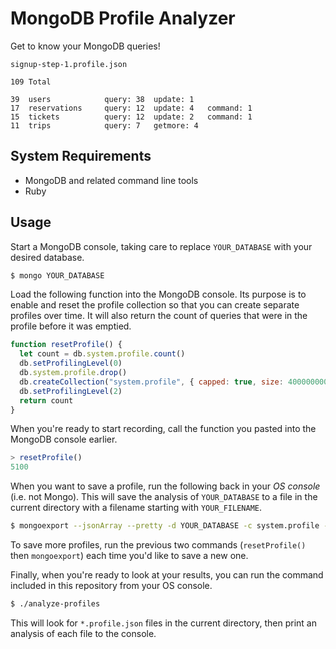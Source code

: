 # MongoDB Profile Analyzer

Get to know your MongoDB queries!

```
signup-step-1.profile.json

109	Total

39	users            query: 38	update: 1
17	reservations     query: 12	update: 4	command: 1
15	tickets          query: 12	update: 2	command: 1
11	trips            query: 7	getmore: 4
```

## System Requirements

* MongoDB and related command line tools
* Ruby

## Usage

Start a MongoDB console, taking care to replace `YOUR_DATABASE` with your
desired database.

```bash
$ mongo YOUR_DATABASE
```

Load the following function into the MongoDB console. Its purpose is to enable
and reset the profile collection so that you can create separate profiles
over time. It will also return the count of queries that were in the profile
before it was emptied.

```javascript
function resetProfile() {
  let count = db.system.profile.count()
  db.setProfilingLevel(0)
  db.system.profile.drop()
  db.createCollection("system.profile", { capped: true, size: 400000000 })
  db.setProfilingLevel(2)
  return count
}
```

When you're ready to start recording, call the function you pasted into the
MongoDB console earlier.

```javascript
> resetProfile()
5100
```

When you want to save a profile, run the following back in your *OS console* (i.e.
not Mongo). This will save the analysis of `YOUR_DATABASE` to a file in the
current directory with a filename starting with `YOUR_FILENAME`.

```bash
$ mongoexport --jsonArray --pretty -d YOUR_DATABASE -c system.profile -o YOUR_FILENAME.profile.json
```

To save more profiles, run the previous two commands (`resetProfile()` then
`mongoexport`) each time you'd like to save a new one.

Finally, when you're ready to look at your results, you can run the command
included in this repository from your OS console.

```bash
$ ./analyze-profiles
```

This will look for `*.profile.json` files in the current directory, then print
an analysis of each file to the console.
